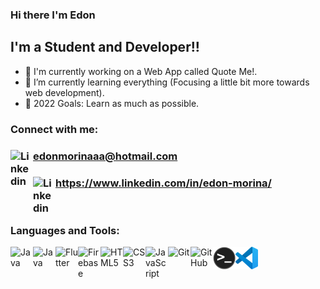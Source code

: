 ### Hi there I'm Edon

## I'm a Student and Developer!!

- 🔭 I'm currently working on a Web App called Quote Me!.
- 🌱 I’m currently learning everything (Focusing a little bit more towards web development).
- 🥅 2022 Goals: Learn as much as possible.

### Connect with me:


### <img align="left" alt="Linkedin" width="36" src="https://img.icons8.com/external-justicon-flat-justicon/64/000000/external-email-notifications-justicon-flat-justicon-1.png"/></img>  edonmorinaaa@hotmail.com 
### <img align="left" alt="Linkedin" width="36" src="https://img.icons8.com/fluency/48/000000/linkedin.png" ></img> https://www.linkedin.com/in/edon-morina/

</br>


### Languages and Tools:
<!-- <img src="https://img.icons8.com/color/48/000000/powershell.png"/>  -->

<img align="left" alt="Java" width="36px" src="https://img.icons8.com/color/100/000000/java-coffee-cup-logo--v1.png" />
<img align="left" alt="Java" width="36px" src="https://img.icons8.com/color/48/000000/dart.png"/>
<img align="left" alt="Flutter" width="36px"src="https://img.icons8.com/color/26/000000/flutter.png"/>
<img align="left" alt="Firebase" width="36px" src="https://img.icons8.com/color/100/000000/firebase.png"/>

<img align="left" alt="HTML5" width="36px" src="https://img.icons8.com/color/48/000000/html-5--v1.png" />
<img align="left" alt="CSS3" width="36px" src="https://img.icons8.com/color/48/000000/css3.png" />
<img align="left" alt="JavaScript" width="36px" src="https://img.icons8.com/color/48/000000/javascript--v1.png" />
<img align="left" alt="Git" width="36px" src="https://img.icons8.com/color/48/000000/git.png" />
<img align="left" alt="GitHub" width="36px" src="https://img.icons8.com/material-outlined/24/000000/github.png" />
<img align="left" alt="Terminal" width="36px" src="https://raw.githubusercontent.com/github/explore/80688e429a7d4ef2fca1e82350fe8e3517d3494d/topics/terminal/terminal.png" />

<img align="left" alt="Visual Studio Code" width="36px" src="https://raw.githubusercontent.com/github/explore/80688e429a7d4ef2fca1e82350fe8e3517d3494d/topics/visual-studio-code/visual-studio-code.png" />



